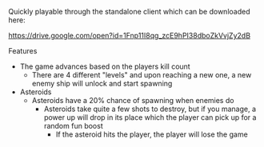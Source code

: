 Quickly playable through the standalone client which can be downloaded here:

https://drive.google.com/open?id=1Fnp11I8qg_zcE9hPI38dboZkVvjZy2dB

Features
  - The game advances based on the players kill count
    - There are 4 different "levels" and upon reaching a new one, a new enemy ship will unlock and start spawning
- Asteroids
	- Asteroids have a 20% chance of spawning when enemies do
	  - Asteroids take quite a few shots to destroy, but if you manage, a power up will drop in its place which the player can pick up for a random fun boost
		- If the asteroid hits the player, the player will lose the game
